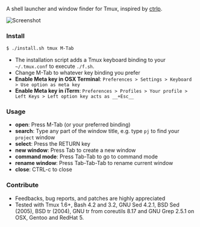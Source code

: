 A shell launcher and window finder for Tmux, inspired by [ctrlp](https://github.com/kien/ctrlp.vim/).

![Screenshot](http://i.imgur.com/cv55F.png)

### Install
``` bash
$ ./install.sh tmux M-Tab
```

* The installation script adds a Tmux keyboard binding to your `~/.tmux.conf` to execute `./f.sh`.
* Change M-Tab to whatever key binding you prefer
* __Enable Meta key in OSX Terminal__: `Preferences > Settings > Keyboard > Use option as meta key`
* __Enable Meta key in iTerm__: `Preferences > Profiles > Your profile > Left Keys > Left option key acts as __+Esc__`

### Usage
* __open__: Press M-Tab (or your preferred binding)
* __search__: Type any part of the window title, e.g. type `pj` to find your `project` window
* __select__: Press the RETURN key
* __new window__: Press Tab to create a new window
* __command mode__: Press Tab-Tab to go to command mode
* __rename window__: Press Tab-Tab-Tab to rename current window
* __close__: CTRL-c to close

### Contribute
* Feedbacks, bug reports, and patches are highly appreciated
* Tested with Tmux 1.6+, Bash 4.2 and 3.2, GNU Sed 4.2.1, BSD Sed (2005), BSD tr (2004), GNU tr from coreutils 8.17 and GNU Grep 2.5.1 on OSX, Gentoo and RedHat 5.
